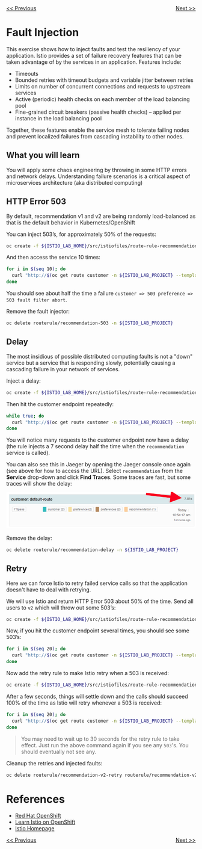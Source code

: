 <div>
 <div style="float: left"><a href="./02-graph-and-tracing.md"><span>&lt;&lt;&nbsp;Previous</span></a></div>
<div style="float: right"><a href="./04-rate-limiting.md"><span>Next&nbsp;&gt;&gt;</span></a></div>
<div>
<br/>

# Fault Injection

This exercise shows how to inject faults and test the resiliency of your application. Istio provides a set of failure
recovery features that can be taken advantage of by the services in an application. Features include:

* Timeouts
* Bounded retries with timeout budgets and variable jitter between retries
* Limits on number of concurrent connections and requests to upstream services
* Active (periodic) health checks on each member of the load balancing pool
* Fine-grained circuit breakers (passive health checks) – applied per instance in the load balancing pool

Together, these features enable the service mesh to tolerate failing nodes and prevent localized failures
from cascading instability to other nodes.

## What you will learn

You will apply some chaos engineering by throwing in some HTTP errors and network delays. Understanding failure
scenarios is a critical aspect of microservices architecture (aka distributed computing)

## HTTP Error 503

By default, recommendation v1 and v2 are being randomly load-balanced as that is the default behavior in Kubernetes/OpenShift

You can inject 503’s, for approximately 50% of the requests:

```bash
oc create -f ${ISTIO_LAB_HOME}/src/istiofiles/route-rule-recommendation-503.yml -n ${ISTIO_LAB_PROJECT}
```

And then access the service 10 times:

```bash
for i in $(seq 10); do
  curl "http://$(oc get route customer -n ${ISTIO_LAB_PROJECT} --template='{{ .spec.host }}')"
done
```

You should see about half the time a failure `customer => 503 preference => 503 fault filter abort`.

Remove the fault injector:

```bash
oc delete routerule/recommendation-503 -n ${ISTIO_LAB_PROJECT}
```

## Delay

The most insidious of possible distributed computing faults is not a "down" service but a service that is
responding slowly, potentially causing a cascading failure in your network of services.

Inject a delay:

```bash
oc create -f ${ISTIO_LAB_HOME}/src/istiofiles/route-rule-recommendation-delay.yml -n ${ISTIO_LAB_PROJECT}
```

Then hit the customer endpoint repeatedly:

```bash
while true; do
  curl "http://$(oc get route customer -n ${ISTIO_LAB_PROJECT} --template='{{ .spec.host }}')"
done
```

You will notice many requests to the customer endpoint now have a delay (the rule injects a 7 second delay half the time when
the `recommendation` service is called).

You can also see this in Jaeger by opening
the Jaeger console once again (see above for how to access the URL).
Select `recommendation` from the **Service** drop-down and click **Find Traces**.
Some traces are fast, but some traces will show the delay:

![Delay](imgs/delay.png)

Remove the delay:

```bash
oc delete routerule/recommendation-delay -n ${ISTIO_LAB_PROJECT}
```

## Retry

Here we can force Istio to retry failed service calls so that the application doesn't have to deal with retrying.

We will use Istio and return HTTP Error 503 about 50% of the time. Send all users to `v2` which will throw out some 503’s:

```bash
oc create -f ${ISTIO_LAB_HOME}/src/istiofiles/route-rule-recommendation-v2_503.yml -n ${ISTIO_LAB_PROJECT}
```

Now, if you hit the customer endpoint several times, you should see some 503’s:

```bash
for i in $(seq 20); do
  curl "http://$(oc get route customer -n ${ISTIO_LAB_PROJECT} --template='{{ .spec.host }}')"
done
```

Now add the retry rule to make Istio retry when a 503 is received:

```bash
oc create -f ${ISTIO_LAB_HOME}/src/istiofiles/route-rule-recommendation-v2_retry.yml -n ${ISTIO_LAB_PROJECT}
```

After a few seconds, things will settle down and the calls should succeed 100% of the time as Istio will retry whenever
a 503 is received:

```bash
for i in $(seq 20); do
  curl "http://$(oc get route customer -n ${ISTIO_LAB_PROJECT} --template='{{ .spec.host }}')"
done
```

> You may need to wait up to 30 seconds for the retry rule to take effect. Just run the above command again if you see
any `503`'s. You should eventually not see any.

Cleanup the retries and injected faults:

```bash
oc delete routerule/recommendation-v2-retry routerule/recommendation-v2-503  -n ${ISTIO_LAB_PROJECT}
```

# References

* [Red Hat OpenShift](https://openshift.com)
* [Learn Istio on OpenShift](https://learn.openshift.com/servicemesh)
* [Istio Homepage](https://istio.io)

<div>
 <div style="float: left"><a href="./02-graph-and-tracing.md"><span>&lt;&lt;&nbsp;Previous</span></a></div>
<div style="float: right"><a href="./04-rate-limiting.md"><span>Next&nbsp;&gt;&gt;</span></a></div>
<div>